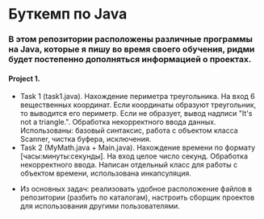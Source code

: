 # Буткемп по Java

### В этом репозитории расположены различные программы на Java, которые я пишу во время своего обучения, ридми будет постепенно дополняться информацией о проектах.

#### Project 1.

- Task 1 (task1.java). Нахождение периметра треугольника. На вход 6 вещественных координат. Если координаты образуют треугольник, то выводится его периметр. Если не образует, вывод надписи "It's not a triangle.". Обработка некорректного ввода данных.
Использованы: базовый синтаксис, работа с объектом класса Scanner, чистка буфера, исключения.
- Task 2 (MyMath.java + Main.java). Нахождение времени по формату [часы:минуты:секунды]. На вход целое число секунд. Обработка некорректного ввода. Написан отдельный класс для работы с объектом времени, использована инкапсуляция.

* Из основных задач: реализовать удобное расположение файлов в репозитории (разбить по каталогам), настроить сборщик проектов для использования другими пользователями.
